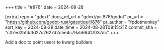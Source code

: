 +++
title = "#876"
date = 2024-08-28

[extra]
repo = "gdext"
docs_rel_url = "gdext/pr-876/godot"
pr_url = "https://github.com/godot-rust/gdext/pull/876"
pr_author = "fpdotmonkey"
sort_key = 2024-08-28
date_time = 2024-08-28T09:15:21Z
commit_sha = "c07ed2bfda1d27c2627d2c5e4c79ab66417037dc"
+++

Add a doc to point users to kwarg builders
